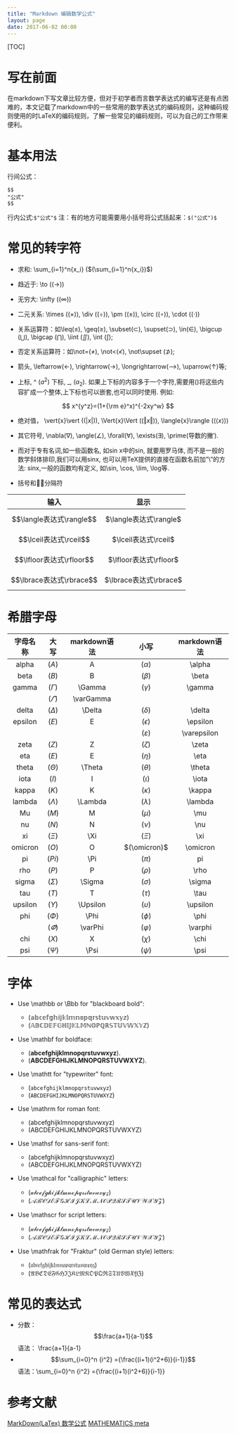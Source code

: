 ```yaml
---
title: "Markdown 编辑数学公式"
layout: page
date: 2017-06-02 00:00
---
```

[TOC]
# 写在前面
在markdown下写文章比较方便，但对于初学者而言数学表达式的编写还是有点困难的，本文记载了markdown中的一些常用的数学表达式的编码规则，这种编码规则使用的时LaTeX的编码规则，了解一些常见的编码规则，可以为自己的工作带来便利。


# 基本用法
行间公式：
```
$$
"公式"
$$

```
行内公式:```$"公式"$```  注：有的地方可能需要用小括号将公式括起来：```$("公式")$``` 

# 常见的转字符

- 求和: \sum_{i=1}^n{x_i}  ($(\sum_{i=1}^n{x_i})$)

- 趋近于: \to  ($(\to)$)

- 无穷大: \infty ($(\infty)$)

- 二元关系: \times ($(\times)$), \div ($(\div)$), \pm ($(\pm)$), \circ ($(\circ)$), \cdot ($(\cdot)$)

- 关系运算符：如\leq(≤), \geq(≥), \subset(⊂), \supset(⊃), \in(∈), \bigcup $(\bigcup)$, \bigcap $(\bigcap)$, \iint $(\iint)$, \int $(\int)$; 

- 否定关系运算符：如\not=(≠), \not<(≮), \not\supset (⊅); 

- 箭头, \leftarrow(←), \rightarrow(→), \longrightarrow(⟶), \uparrow(↑)等; 

- 上标, ^ ($a^2$) 下标, _, ($a_2$). 如果上下标的内容多于一个字符,需要用()将这些内容扩成一个整体,上下标也可以嵌套,也可以同时使用. 例如:

$$ x^{y^z}=(1+{\rm e}^x)^{-2xy^w} $$


- 绝对值， \vert{x}\vert ($(\vert{x}\vert)$), \Vert{x}\Vert ($(\Vert{x}\Vert)$), \langle{x}\rangle ($(\langle{x}\rangle)$)

- 其它符号, \nabla(∇), \angle(∠), \forall(∀), \exists(∃), \prime(导数的撇′). 

- 而对于专有名词,如一些函数名, 如sin x中的sin, 就要用罗马体, 而不是一般的数学斜体排印,我们可以用sinx, 也可以用TeX提供的直接在函数名前加”\”的方法: sinx,一般的函数均有定义, 如\sin, \cos, \lim, \log等.

- 括号和分隔符

|           输入         |          显示        |
|:---------------------:|:-------------------:|
|$$\langle表达式\rangle$$|$\langle表达式\rangle$|
|$$\lceil表达式\rceil$$|$\lceil表达式\rceil$|
|$$\lfloor表达式\rfloor$$|$\lfloor表达式\rfloor$|
|$$\lbrace表达式\rbrace$$|$\lbrace表达式\rbrace$|

# 希腊字母

| 字母名称 | 大写 | markdown语法 | 小写 | markdown语法|
| :-------: |:---:| :--------:|:----:| :-------:|
|alpha |$(A)$|A|$(\alpha)$|\alpha|
|beta|$(B)$|B|$(\beta)$|\beta|
|gamma|$(\Gamma)$|\Gamma|$(\gamma)$|\gamma|
||$(\varGamma)$|\varGamma|||
|delta|$(\Delta)$|\Delta|$(\delta)$|\delta|
|epsilon|$(E)$|E|$(\epsilon)$|\epsilon|
||||$(\varepsilon)$|\varepsilon|
|zeta|$(Z)$|Z|$(\zeta)$|\zeta|
|eta|$(E)$|E|$(\eta)$|\eta|
|theta|$(\Theta)$|\Theta|$(\theta)$|\theta|
|iota|$(I)$|I|$(\iota)$|\iota|
|kappa|$(K)$|K|$(\kappa)$|\kappa|
|lambda|$(\Lambda)$|\Lambda|$(\lambda)$|\lambda|
|Mu|$(M)$|M|$(\mu)$	|\mu|
|nu|$(N)$|N|$(\nu)$|\nu|
|xi|$(\Xi)$|\Xi|$(\Xi)$|\xi|
|omicron|$(O)$|O|$(\omicron)$|\omicron|
|pi|$(Pi)$|	\Pi|$(\pi)$|pi|
|rho|$(P)$|	P|$(\rho)$|\rho|
|sigma|$(\Sigma)$|\Sigma|$(\sigma)$|\sigma|
|tau|$(T)$|T|$(\tau)$|\tau|
|upsilon|$(\Upsilon)$|\Upsilon|$(\upsilon)$|\upsilon|
|phi|$(\Phi)$|\Phi|$(\phi)$|\phi|
||$(\varPhi)$|\varPhi|$(\varphi)$|\varphi|
|chi|$(X)$|X|$(\chi)$|\chi|
|psi|$(\Psi)$|\Psi|$(\psi)$|\psi|

# 字体
- Use \mathbb or \Bbb for "blackboard bold":

    - $(\mathbb{abcefghijklmnopqrstuvwxyz})$
    - $(\mathbb{ABCDEFGHIJKLMNOPQRSTUVWXYZ})$

- Use \mathbf for boldface:
    - $(\mathbf{abcefghijklmnopqrstuvwxyz})$.
    - $(\mathbf{ABCDEFGHIJKLMNOPQRSTUVWXYZ})$.

- Use \mathtt for "typewriter" font:
    - $(\mathtt{abcefghijklmnopqrstuvwxyz})$
    - $(\mathtt{ABCDEFGHIJKLMNOPQRSTUVWXYZ})$

- Use \mathrm for roman font:
    - $(\mathrm{abcefghijklmnopqrstuvwxyz})$
    - $(\mathrm{ABCDEFGHIJKLMNOPQRSTUVWXYZ})$

- Use \mathsf for sans-serif font:
    - $(\mathsf{abcefghijklmnopqrstuvwxyz})$
    - $(\mathsf{ABCDEFGHIJKLMNOPQRSTUVWXYZ})$

- Use \mathcal for "calligraphic" letters:
    - $(\mathcal{abcefghijklmnopqrstuvwxyz})$
    - $(\mathcal{ABCDEFGHIJKLMNOPQRSTUVWXYZ})$

- Use \mathscr for script letters:
    - $(\mathscr{abcefghijklmnopqrstuvwxyz})$
    - $(\mathscr{ABCDEFGHIJKLMNOPQRSTUVWXYZ})$
    
- Use \mathfrak for "Fraktur" (old German style) letters:
    - $(\mathfrak{abcefghijklmnopqrstuvwxyz})$
    - $(\mathfrak{ABCDEFGHIJKLMNOPQRSTUVWXYZ})$

# 常见的表达式

- 分数：$$\frac{a+1}{a-1}$$
语法： \frac{a+1}{a-1} 
- $$\sum_{i=0}^n {i^2} ={\frac{(i+1)(i^2+6)}{i-1}}$$
语法：\sum_{i=0}^n {i^2} ={\frac{(i+1)(i^2+6)}{i-1}}

# 参考文献
[MarkDown(LaTex) 数学公式](http://blog.csdn.net/Linear_Luo/article/details/52224996)
[MATHEMATICS meta](https://math.meta.stackexchange.com/questions/5020/mathjax-basic-tutorial-and-quick-reference)